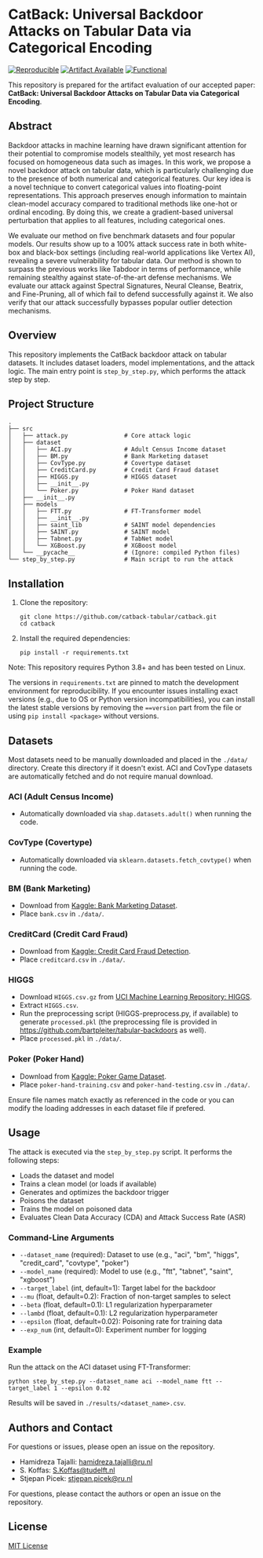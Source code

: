 # CatBack: Universal Backdoor Attacks on Tabular Data via Categorical Encoding

[![Reproducible](https://img.shields.io/badge/Reproducible-Yes-brightgreen)](https://shields.io/)
[![Artifact Available](https://img.shields.io/badge/Artifact-Available-blue)](https://shields.io/)
[![Functional](https://img.shields.io/badge/Functional-Yes-green)](https://shields.io/)

This repository is prepared for the artifact evaluation of our accepted paper: **CatBack: Universal Backdoor Attacks on Tabular Data via Categorical Encoding**.

## Abstract

Backdoor attacks in machine learning have drawn significant attention for their potential to compromise models stealthily, yet most research has focused on homogeneous data such as images. In this work, we propose a novel backdoor attack on tabular data, which is particularly challenging due to the presence of both numerical and categorical features. 
Our key idea is a novel technique to convert categorical values into floating-point representations. This approach preserves enough information to maintain clean-model accuracy compared to traditional methods like one-hot or ordinal encoding. By doing this, we create a gradient-based universal perturbation that applies to all features, including categorical ones.

We evaluate our method on five benchmark datasets and four popular models. Our results show up to a 100% attack success rate in both white-box and black-box settings (including real-world applications like Vertex AI), revealing a severe vulnerability for tabular data. Our method is shown to surpass the previous works like Tabdoor in terms of performance, while remaining stealthy against state-of-the-art defense mechanisms. We evaluate our attack against Spectral Signatures, Neural Cleanse, Beatrix, and Fine-Pruning, all of which fail to defend successfully against it. We also verify that our attack successfully bypasses popular outlier detection mechanisms. 

## Overview

This repository implements the CatBack backdoor attack on tabular datasets. It includes dataset loaders, model implementations, and the attack logic. The main entry point is `step_by_step.py`, which performs the attack step by step.

## Project Structure

```
.
├── src
│   ├── attack.py                # Core attack logic
│   ├── dataset
│   │   ├── ACI.py               # Adult Census Income dataset
│   │   ├── BM.py                # Bank Marketing dataset
│   │   ├── CovType.py           # Covertype dataset
│   │   ├── CreditCard.py        # Credit Card Fraud dataset
│   │   ├── HIGGS.py             # HIGGS dataset
│   │   ├── __init__.py
│   │   └── Poker.py             # Poker Hand dataset
│   ├── __init__.py
│   ├── models
│   │   ├── FTT.py               # FT-Transformer model
│   │   ├── __init__.py
│   │   ├── saint_lib            # SAINT model dependencies
│   │   ├── SAINT.py             # SAINT model
│   │   ├── Tabnet.py            # TabNet model
│   │   └── XGBoost.py           # XGBoost model
│   └── __pycache__              # (Ignore: compiled Python files)
└── step_by_step.py              # Main script to run the attack

```

## Installation

1. Clone the repository:
   ```
   git clone https://github.com/catback-tabular/catback.git
   cd catback
   ```

2. Install the required dependencies:
   ```
   pip install -r requirements.txt
   ```

Note: This repository requires Python 3.8+ and has been tested on Linux.

The versions in `requirements.txt` are pinned to match the development environment for reproducibility. If you encounter issues installing exact versions (e.g., due to OS or Python version incompatibilities), you can install the latest stable versions by removing the `==version` part from the file or using `pip install <package>` without versions.

## Datasets

Most datasets need to be manually downloaded and placed in the `./data/` directory. Create this directory if it doesn't exist. ACI and CovType datasets are automatically fetched and do not require manual download.

### ACI (Adult Census Income)
- Automatically downloaded via `shap.datasets.adult()` when running the code.

### CovType (Covertype)
- Automatically downloaded via `sklearn.datasets.fetch_covtype()` when running the code.

### BM (Bank Marketing)
- Download from [Kaggle: Bank Marketing Dataset](https://www.kaggle.com/datasets/janiobachmann/bank-marketing-dataset).
- Place `bank.csv` in `./data/`.

### CreditCard (Credit Card Fraud)
- Download from [Kaggle: Credit Card Fraud Detection](https://www.kaggle.com/datasets/mlg-ulb/creditcardfraud/data).
- Place `creditcard.csv` in `./data/`.

### HIGGS
- Download `HIGGS.csv.gz` from [UCI Machine Learning Repository: HIGGS](https://archive.ics.uci.edu/ml/datasets/HIGGS).
- Extract `HIGGS.csv`.
- Run the preprocessing script (HIGGS-preprocess.py, if available) to generate `processed.pkl` (the preprocessing file is provided in https://github.com/bartpleiter/tabular-backdoors as well).
- Place `processed.pkl` in `./data/`.

### Poker (Poker Hand)
- Download from [Kaggle: Poker Game Dataset](https://www.kaggle.com/datasets/hosseinah1/poker-game-dataset/data).
- Place `poker-hand-training.csv` and `poker-hand-testing.csv` in `./data/`.

Ensure file names match exactly as referenced in the code or you can modify the loading addresses in each dataset file if prefered.

## Usage

The attack is executed via the `step_by_step.py` script. It performs the following steps:
- Loads the dataset and model
- Trains a clean model (or loads if available)
- Generates and optimizes the backdoor trigger
- Poisons the dataset
- Trains the model on poisoned data
- Evaluates Clean Data Accuracy (CDA) and Attack Success Rate (ASR)

### Command-Line Arguments

- `--dataset_name` (required): Dataset to use (e.g., "aci", "bm", "higgs", "credit_card", "covtype", "poker")
- `--model_name` (required): Model to use (e.g., "ftt", "tabnet", "saint", "xgboost")
- `--target_label` (int, default=1): Target label for the backdoor
- `--mu` (float, default=0.2): Fraction of non-target samples to select
- `--beta` (float, default=0.1): L1 regularization hyperparameter
- `--lambd` (float, default=0.1): L2 regularization hyperparameter
- `--epsilon` (float, default=0.02): Poisoning rate for training data
- `--exp_num` (int, default=0): Experiment number for logging

### Example

Run the attack on the ACI dataset using FT-Transformer:

```
python step_by_step.py --dataset_name aci --model_name ftt --target_label 1 --epsilon 0.02
```

Results will be saved in `./results/<dataset_name>.csv`.

<!-- ## Reproducibility

To reproduce the results:
1. Install dependencies from `requirements.txt`.
2. Run the script with the desired parameters.
3. Models are saved in `./saved_models/` for reuse. -->


## Authors and Contact
For questions or issues, please open an issue on the repository.

- Hamidreza Tajalli: hamidreza.tajalli@ru.nl
- S. Koffas: S.Koffas@tudelft.nl
- Stjepan Picek: stjepan.picek@ru.nl

For questions, please contact the authors or open an issue on the repository.

## License

[MIT License](LICENSE) 